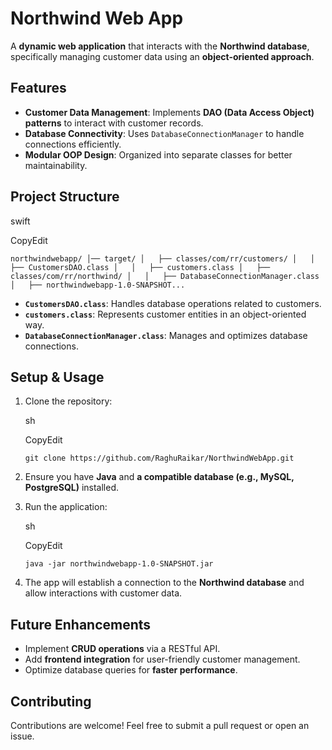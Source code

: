 Northwind Web App
=================

A **dynamic web application** that interacts with the **Northwind database**, specifically managing customer data using an **object-oriented approach**.

Features
--------

-   **Customer Data Management**: Implements **DAO (Data Access Object) patterns** to interact with customer records.
-   **Database Connectivity**: Uses `DatabaseConnectionManager` to handle connections efficiently.
-   **Modular OOP Design**: Organized into separate classes for better maintainability.

Project Structure
-----------------

swift

CopyEdit

`northwindwebapp/
│── target/
│   ├── classes/com/rr/customers/
│   │   ├── CustomersDAO.class
│   │   ├── customers.class
│   ├── classes/com/rr/northwind/
│   │   ├── DatabaseConnectionManager.class
│   ├── northwindwebapp-1.0-SNAPSHOT...`

-   **`CustomersDAO.class`**: Handles database operations related to customers.
-   **`customers.class`**: Represents customer entities in an object-oriented way.
-   **`DatabaseConnectionManager.class`**: Manages and optimizes database connections.

Setup & Usage
-------------

1.  Clone the repository:

    sh

    CopyEdit

    `git clone https://github.com/RaghuRaikar/NorthwindWebApp.git`

2.  Ensure you have **Java** and **a compatible database (e.g., MySQL, PostgreSQL)** installed.
3.  Run the application:

    sh

    CopyEdit

    `java -jar northwindwebapp-1.0-SNAPSHOT.jar`

4.  The app will establish a connection to the **Northwind database** and allow interactions with customer data.

Future Enhancements
-------------------

-   Implement **CRUD operations** via a RESTful API.
-   Add **frontend integration** for user-friendly customer management.
-   Optimize database queries for **faster performance**.

Contributing
------------

Contributions are welcome! Feel free to submit a pull request or open an issue.
